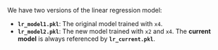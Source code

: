 We have two versions of the linear regression model:
- **`lr_model1.pkl`**: The original model trained with `x4`.
- **`lr_model2.pkl`**: The new model trained with `x2` and `x4`.
The **current model** is always referenced by **`lr_current.pkl`**.
